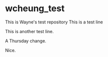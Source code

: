 # wcheung_test
This is Wayne's test repository
This is a test line

This is another test line. 

A Thursday change.

Nice.
